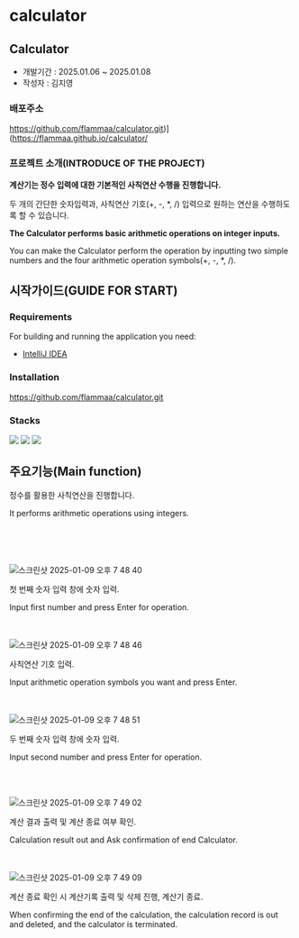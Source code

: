 # calculator

## Calculator

- 개발기간 : 2025.01.06 ~ 2025.01.08
- 작성자 : 김지영


### 배포주소
https://github.com/flammaa/calculator.git)](https://flammaa.github.io/calculator/


### 프로젝트 소개(INTRODUCE OF THE PROJECT)
**계산기는 정수 입력에 대한 기본적인 사칙연산 수행을 진행합니다.**

두 개의 간단한 숫자입력과, 사칙연산 기호(+, -, *, /) 입력으로 원하는 연산을 수행하도록 할 수 있습니다.

**The Calculator performs basic arithmetic operations on integer inputs.**

You can make the Calculator perform the operation by inputting two simple numbers and the four arithmetic operation symbols(+, -, *, /).



## 시작가이드(GUIDE FOR START)

### Requirements
For building and running the application you need:

- [IntelliJ IDEA](https://www.jetbrains.com/idea/download/?section=mac)

### Installation
https://github.com/flammaa/calculator.git


### Stacks
<img src="https://img.shields.io/badge/java-007396?style=for-the-badge&logo=java&logoColor=white"> 
<img src="https://img.shields.io/badge/github-181717?style=for-the-badge&logo=github&logoColor=white">
<img src="https://img.shields.io/badge/git-F05032?style=for-the-badge&logo=git&logoColor=white">


## 주요기능(Main function)
정수를 활용한 사칙연산을 진행합니다.

It performs arithmetic operations using integers.

<br><br><br>
<br>
![스크린샷 2025-01-09 오후 7 48 40](https://github.com/user-attachments/assets/98956e18-27f4-4ba5-8061-ee711e5f7229)

첫 번째 숫자 입력 창에 숫자 입력.

Input first number and press Enter for operation.


<br><br>
![스크린샷 2025-01-09 오후 7 48 46](https://github.com/user-attachments/assets/95bd6f1d-4367-4eb3-a05a-22f70cebdb7a)

사칙연산 기호 입력.

Input arithmetic operation symbols you want and press Enter.


<br><br>
![스크린샷 2025-01-09 오후 7 48 51](https://github.com/user-attachments/assets/f05eeb9c-963f-49f0-a6b2-deb9a72e63d2)

두 번째 숫자 입력 창에 숫자 입력.

Input second number and press Enter for operation.

<br><br>

![스크린샷 2025-01-09 오후 7 49 02](https://github.com/user-attachments/assets/8dbaca8f-1712-4ca1-b74b-2520f7df4a9c)

계산 결과 출력 및 계산 종료 여부 확인.

Calculation result out and Ask confirmation of end Calculator.

<br><br>
![스크린샷 2025-01-09 오후 7 49 09](https://github.com/user-attachments/assets/5e173cbb-a120-4935-83cc-8b99bfa80f49)

계산 종료 확인 시 계산기록 출력 및 삭제 진행, 계산기 종료.

When confirming the end of the calculation, the calculation record is out and deleted, and the calculator is terminated.






